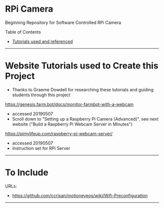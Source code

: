 # RPi Camera
Beginning Repository for Software Controlled RPi Camera

Table of Contents
- <a href="https://github.com/MercersKitchen/RPi-Camera">Tutorials used and referenced</a>

---

# Website Tutorials used to Create this Project
- Thanks to Graeme Dowdell for researching these tutorials and guiding students through this project

https://genesis.farm.bot/docs/monitor-farmbot-with-a-webcam
- accessed 20190507
- Scroll down to "Setting up a Raspberry Pi Camera (Advanced)", see next website ("Build a Raspberry Pi Webcam Server in Minutes")

https://pimylifeup.com/raspberry-pi-webcam-server/
- accessed 20190507
- Instruction set for RPi Server

---

# To Include

URLs:
- https://github.com/ccrisan/motioneyeos/wiki/Wifi-Preconfiguration

---
